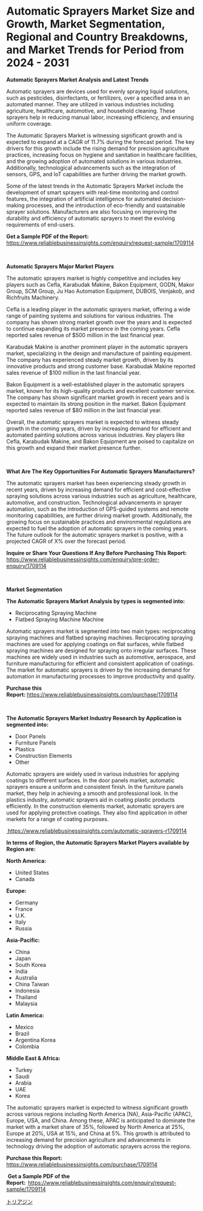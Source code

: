 <p><h1>Automatic Sprayers Market Size and Growth, Market Segmentation, Regional and Country Breakdowns, and Market Trends for Period from 2024 -  2031</h1></p><p><strong>Automatic Sprayers Market Analysis and Latest Trends</strong></p>
<p><p>Automatic sprayers are devices used for evenly spraying liquid solutions, such as pesticides, disinfectants, or fertilizers, over a specified area in an automated manner. They are utilized in various industries including agriculture, healthcare, automotive, and household cleaning. These sprayers help in reducing manual labor, increasing efficiency, and ensuring uniform coverage.</p><p>The Automatic Sprayers Market is witnessing significant growth and is expected to expand at a CAGR of 11.7% during the forecast period. The key drivers for this growth include the rising demand for precision agriculture practices, increasing focus on hygiene and sanitation in healthcare facilities, and the growing adoption of automated solutions in various industries. Additionally, technological advancements such as the integration of sensors, GPS, and IoT capabilities are further driving the market growth.</p><p>Some of the latest trends in the Automatic Sprayers Market include the development of smart sprayers with real-time monitoring and control features, the integration of artificial intelligence for automated decision-making processes, and the introduction of eco-friendly and sustainable sprayer solutions. Manufacturers are also focusing on improving the durability and efficiency of automatic sprayers to meet the evolving requirements of end-users.</p></p>
<p><strong>Get a Sample PDF of the Report:&nbsp;</strong> <a href="https://www.reliablebusinessinsights.com/enquiry/request-sample/1709114">https://www.reliablebusinessinsights.com/enquiry/request-sample/1709114</a></p>
<p>&nbsp;</p>
<p><strong>Automatic Sprayers Major Market Players</strong></p>
<p><p>The automatic sprayers market is highly competitive and includes key players such as Cefla, Karabudak Makine, Bakon Equipment, GODN, Makor Group, SCM Group, Ju Hao Automation Equipment, DUBOIS, Venjakob, and Richfruits Machinery.</p><p>Cefla is a leading player in the automatic sprayers market, offering a wide range of painting systems and solutions for various industries. The company has shown strong market growth over the years and is expected to continue expanding its market presence in the coming years. Cefla reported sales revenue of $500 million in the last financial year.</p><p>Karabudak Makine is another prominent player in the automatic sprayers market, specializing in the design and manufacture of painting equipment. The company has experienced steady market growth, driven by its innovative products and strong customer base. Karabudak Makine reported sales revenue of $100 million in the last financial year.</p><p>Bakon Equipment is a well-established player in the automatic sprayers market, known for its high-quality products and excellent customer service. The company has shown significant market growth in recent years and is expected to maintain its strong position in the market. Bakon Equipment reported sales revenue of $80 million in the last financial year.</p><p>Overall, the automatic sprayers market is expected to witness steady growth in the coming years, driven by increasing demand for efficient and automated painting solutions across various industries. Key players like Cefla, Karabudak Makine, and Bakon Equipment are poised to capitalize on this growth and expand their market presence further.</p></p>
<p>&nbsp;</p>
<p><strong>What Are The Key Opportunities For Automatic Sprayers Manufacturers?</strong></p>
<p><p>The automatic sprayers market has been experiencing steady growth in recent years, driven by increasing demand for efficient and cost-effective spraying solutions across various industries such as agriculture, healthcare, automotive, and construction. Technological advancements in sprayer automation, such as the introduction of GPS-guided systems and remote monitoring capabilities, are further driving market growth. Additionally, the growing focus on sustainable practices and environmental regulations are expected to fuel the adoption of automatic sprayers in the coming years. The future outlook for the automatic sprayers market is positive, with a projected CAGR of X% over the forecast period.</p></p>
<p><strong>Inquire or Share Your Questions If Any Before Purchasing This Report:</strong> <a href="https://www.reliablebusinessinsights.com/enquiry/pre-order-enquiry/1709114">https://www.reliablebusinessinsights.com/enquiry/pre-order-enquiry/1709114</a></p>
<p>&nbsp;</p>
<p><strong>Market Segmentation</strong></p>
<p><strong>The Automatic Sprayers Market Analysis by types is segmented into:</strong></p>
<p><ul><li>Reciprocating Spraying Machine</li><li>Flatbed Spraying Machine Machine</li></ul></p>
<p><p>Automatic sprayers market is segmented into two main types: reciprocating spraying machines and flatbed spraying machines. Reciprocating spraying machines are used for applying coatings on flat surfaces, while flatbed spraying machines are designed for spraying onto irregular surfaces. These machines are widely used in industries such as automotive, aerospace, and furniture manufacturing for efficient and consistent application of coatings. The market for automatic sprayers is driven by the increasing demand for automation in manufacturing processes to improve productivity and quality.</p></p>
<p><strong>Purchase this Report:&nbsp;</strong><a href="https://www.reliablebusinessinsights.com/purchase/1709114">https://www.reliablebusinessinsights.com/purchase/1709114</a></p>
<p>&nbsp;</p>
<p><strong>The Automatic Sprayers Market Industry Research by Application is segmented into:</strong></p>
<p><ul><li>Door Panels</li><li>Furniture Panels</li><li>Plastics</li><li>Construction Elements</li><li>Other</li></ul></p>
<p><p>Automatic sprayers are widely used in various industries for applying coatings to different surfaces. In the door panels market, automatic sprayers ensure a uniform and consistent finish. In the furniture panels market, they help in achieving a smooth and professional look. In the plastics industry, automatic sprayers aid in coating plastic products efficiently. In the construction elements market, automatic sprayers are used for applying protective coatings. They also find application in other markets for a range of coating purposes.</p></p>
<p><a href="https://www.reliablebusinessinsights.com/automatic-sprayers-r1709114">&nbsp;https://www.reliablebusinessinsights.com/automatic-sprayers-r1709114</a></p>
<p><strong>In terms of Region, the Automatic Sprayers Market Players available by Region are:</strong></p>
<p>
    <p> <strong> North America: </strong>
        <ul>
            <li>United States</li>
            <li>Canada</li>
        </ul>
        </p> 
    <p> <strong> Europe: </strong>
        <ul>
            <li>Germany</li>
            <li>France</li>
            <li>U.K.</li>
            <li>Italy</li>
            <li>Russia</li>
        </ul>
        </p> 
    <p> <strong> Asia-Pacific: </strong>
        <ul>
            <li>China</li>
            <li>Japan</li>
            <li>South Korea</li>
            <li>India</li>
            <li>Australia</li>
            <li>China Taiwan</li>
            <li>Indonesia</li>
            <li>Thailand</li>
            <li>Malaysia</li>
        </ul>
        </p> 
    <p> <strong> Latin America: </strong>
        <ul>
            <li>Mexico</li>
            <li>Brazil</li>
            <li>Argentina Korea</li>
            <li>Colombia</li>
        </ul>
        </p> 
    <p> <strong> Middle East & Africa: </strong>
        <ul>
            <li>Turkey</li>
            <li>Saudi</li>
            <li>Arabia</li>
            <li>UAE</li>
            <li>Korea</li>
        </ul>
    </p>
    </p>
<p><p>The automatic sprayers market is expected to witness significant growth across various regions including North America (NA), Asia-Pacific (APAC), Europe, USA, and China. Among these, APAC is anticipated to dominate the market with a market share of 35%, followed by North America at 25%, Europe at 20%, USA at 15%, and China at 5%. This growth is attributed to increasing demand for precision agriculture and advancements in technology driving the adoption of automatic sprayers across the regions.</p></p>
<p><strong>Purchase this Report: </strong><a href="https://www.reliablebusinessinsights.com/purchase/1709114">https://www.reliablebusinessinsights.com/purchase/1709114</a></p>
<p>&nbsp;<strong>Get a Sample PDF of the Report:&nbsp;&nbsp;</strong><a href="https://www.reliablebusinessinsights.com/enquiry/request-sample/1709114">https://www.reliablebusinessinsights.com/enquiry/request-sample/1709114</a></p>
<p><strong></strong></p>
<p><p><a href="https://github.com/nxboeu02965442/Market-Research-Report-List-3/blob/main/1214329184839.md">トリアジン</a></p></p>